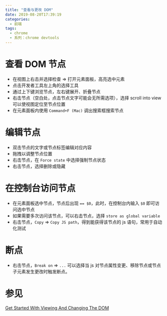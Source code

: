 ```yaml
---
title: "查看与更改 DOM"
date: 2019-08-20T17:39:19
categories:
  - 前端
tags:
  - chrome
  - 系列：chrome devtools
---
```


# 查看 DOM 节点

- 在视图上右击并选择检查 => 打开元素面板，高亮选中元素
- 点击开发者工具左上角的选择工具
- 通过上下键浏览节点，左右键展开、折叠节点
- 右击节点（空白处，点击节点文字可能会无所需选项），选择 scroll into view 可以使视图定位至节点位置
- 在元素面板内使用 `Command+F (Mac)` 调出搜索框搜索节点

# 编辑节点

- 双击节点的文字或节点标签编辑对应内容
- 拖拽以调整节点位置
- 右击节点，在 `Force state` 中选择强制节点状态
- 右击节点，选择删除或隐藏

# 在控制台访问节点

- 在元素面板选中节点，节点后出现 `== $0`，此时，在控制台内输入 `$0` 即可访问选中节点
- 如果需要多次访问该节点，可以右击节点，选择 `store as global variable`
- 右击节点，`Copy` => `Copy JS path`，得到能获得该节点的 js 语句，常用于自动化测试

# 断点

- 右击节点，`Break on` => `...` 可以选择当 js 对节点属性变更、移除节点或节点子元素发生更改时触发断点。

# 参见

[Get Started With Viewing And Changing The DOM](https://developers.google.com/web/tools/chrome-devtools/dom/)
